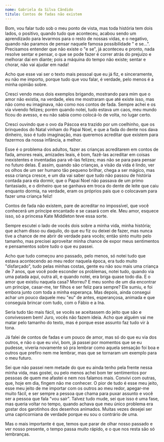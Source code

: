 ```yaml
---
nome: Gabriela da Silva Cândido
titulo: Contos de fadas não existem
---
```


Bom, vou falar tudo sob o meu ponto de vista, mas toda história tem dois lados, o positivo, quando tudo que aconteceu,  acabou sendo um aprendizado para levarmos para o resto de nossas vidas, e o negativo, quando  não paramos de pensar naquele famosa possibilidade  " e se...".  Precisamos entender que não existe o "e se", já aconteceu e pronto, nada resolve  sentar e pensar, o que se pode fazer é correr atrás do prejuízo e melhorar daí em diante; pois a máquina do tempo não existe; sentar e chorar,  não vai ajudar em nada!

Acho que esse vai ser o texto mais pessoal que eu já fiz, e sinceramente,  eu não me importo, porque tudo que vou falar,  é verdade, pelo menos é a minha opinião sobre.

Cresci vendo meus dois exemplos brigando, mostrando para mim que o amor não existia, na verdade, eles me mostraram que até existe isso, mas não como eu imaginava, não como nos contos de fada. Sempre achei e os via  vivendo felizes; porém  quando notei, tudo estava um caos, meu mundo ficou do avesso,  e eu não sabia como colocá-lo de volta,  no lugar certo.

Cresci ouvindo que o ovo da Páscoa era trazido por um coelhinho, que os brinquedos do Natal vinham do Papai Noel,  e que a fada do dente nos dava dinheiro, isso é tudo imaginação,  mas queremos acreditar que existem para fazermos da nossa infância, a melhor.

Esse é o problema dos adultos, fazer as crianças acreditarem em contos de fada, amores reais, amizades leais, é bom, fazê-las acreditar em coisas inexistentes e inventadas para vê-las felizes; mas não se para para pensar no futuro delas. É assim, quando são crianças, a visão da vida é  lindo, ver os olhos de um ser humano tão pequeno brilhar, chega  a ser mágico, mas essa criança cresce, e um dia vai saber que tudo não passou de história contada para ela dormir, que o Papai Noel não passava de um primo fantasiado, e o dinheiro que  se  ganhava em troca do dente de leite que caiu enquanto dormia, na verdade, eram os próprios pais  que o colocavam   para fazer uma criança  feliz!

Contos de fada não existem, pare de acreditar no impossível, que você conhecerá um príncipe encantado e se casará com ele. Meu amor, esquece isso, só a princesa Kate Middleton teve essa sorte.

Sempre escutei o lado de vocês dois sobre a minha vida, minha história;  que acham disso ou daquilo, do que eu fiz ou deixei de fazer, mas nunca tive a chance de me abrir de verdade para vocês;  então sinto muito pelo tamanho,  mas precisei aproveitar minha chance de expor meus sentimentos e pensamentos sobre tudo o que eu passei.

Acho que tudo começou ano passado, pelo menos, só notei tudo que estava acontecendo ao meu redor naquela época, era tudo muito "disfarçado", tudo pelas minhas costas, gente eu não sou mais uma criança de 7 anos, que você pode esconder os problemas, notei tudo, quando via uma patada aqui, outra ali, e quando notei, era briga quase todo dia. E o amor que existiu naquela casa? Morreu? E meu sonho de um dia encontrar um príncipe, casar-me, ter filhos e ser feliz para sempre? Ele sumiu, e foi embora junto com toda a minha esperança. Mas depois, ainda consegui achar um pouco daquele meu "eu" de antes, esperançosa, animada e que conseguia brincar com tudo, com o Fábio e a Ina.

Seria tudo tão mais fácil, se vocês se aceitassem do jeito que são e convivessem bem! Juro, vocês não fazem ideia. Acho que alguém vai me matar pelo tamanho do texto, mas é porque esse assunto faz tudo vir à tona.

Já falei de contos de fadas e um pouco de amor, mas só do que eu via dos outros, e não o que eu vivi, bom, já passei por momentos que se eu pudesse, viveria novamente só pra lembrar como aquela sensação foi boa e outros que prefiro nem me lembrar, mas que se tornaram um exemplo para o meu futuro.

Sei que não passei nem metade do que eu ainda tenho pela frente  nessa minha vida, mas gostei, ou pelo menos achei bom ter sentimentos por pessoas de quem me afastei e nem nos falamos mais.  Convivi com outras, que, hoje em dia, fingem não me conhecer. O pior de tudo é esse meu jeito, esse meu jeito de me importar com os outros ao meu redor, apegar-me  muito fácil, e ser sempre a pessoa que chama para puxar  assunto e você ser a pessoa que fala "vou sair".  Talvez tudo mude, sei que isso é uma fase, mas queria voltar no tempo, quando achava que meu único problema era gostar dos garotinhos dos desenhos animados. Muitas vezes desejei ser uma capricorniana de verdade porque eu sou o contrário de uma.

Mas o mais importante é que, temos que parar de olhar nosso passado e ver nosso presente, o tempo passa muito rápido,  e o que nos resta são só lembranças.



